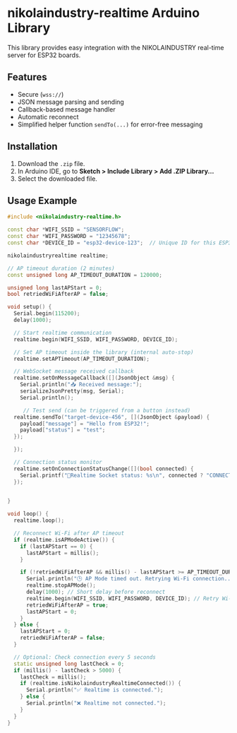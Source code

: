 # nikolaindustry-realtime Arduino Library

This library provides easy integration with the NIKOLAINDUSTRY real-time server for ESP32 boards.

## Features
- Secure (`wss://`)
- JSON message parsing and sending
- Callback-based message handler
- Automatic reconnect
- Simplified helper function `sendTo(...)` for error-free messaging

## Installation
1. Download the `.zip` file.
2. In Arduino IDE, go to **Sketch > Include Library > Add .ZIP Library...**
3. Select the downloaded file.

## Usage Example
```cpp
#include <nikolaindustry-realtime.h>

const char *WIFI_SSID = "SENSORFLOW";
const char *WIFI_PASSWORD = "12345678";
const char *DEVICE_ID = "esp32-device-123";  // Unique ID for this ESP32

nikolaindustryrealtime realtime;

// AP timeout duration (2 minutes)
const unsigned long AP_TIMEOUT_DURATION = 120000;

unsigned long lastAPStart = 0;
bool retriedWiFiAfterAP = false;

void setup() {
  Serial.begin(115200);
  delay(1000);

  // Start realtime communication
  realtime.begin(WIFI_SSID, WIFI_PASSWORD, DEVICE_ID);

  // Set AP timeout inside the library (internal auto-stop)
  realtime.setAPTimeout(AP_TIMEOUT_DURATION);

  // WebSocket message received callback
  realtime.setOnMessageCallback([](JsonObject &msg) {
    Serial.println("📥 Received message:");
    serializeJsonPretty(msg, Serial);
    Serial.println();

     // Test send (can be triggered from a button instead)
  realtime.sendTo("target-device-456", [](JsonObject &payload) {
    payload["message"] = "Hello from ESP32!";
    payload["status"] = "test";
  });

  });

  // Connection status monitor
  realtime.setOnConnectionStatusChange([](bool connected) {
    Serial.printf("🔌Realtime Socket status: %s\n", connected ? "CONNECTED" : "DISCONNECTED");
  });

 
}

void loop() {
  realtime.loop();

  // Reconnect Wi-Fi after AP timeout
  if (realtime.isAPModeActive()) {
    if (lastAPStart == 0) {
      lastAPStart = millis();
    }

    if (!retriedWiFiAfterAP && millis() - lastAPStart >= AP_TIMEOUT_DURATION) {
      Serial.println("🕒 AP Mode timed out. Retrying Wi-Fi connection...");
      realtime.stopAPMode();
      delay(1000); // Short delay before reconnect
      realtime.begin(WIFI_SSID, WIFI_PASSWORD, DEVICE_ID); // Retry Wi-Fi
      retriedWiFiAfterAP = true;
      lastAPStart = 0;
    }
  } else {
    lastAPStart = 0;
    retriedWiFiAfterAP = false;
  }

  // Optional: Check connection every 5 seconds
  static unsigned long lastCheck = 0;
  if (millis() - lastCheck > 5000) {
    lastCheck = millis();
    if (realtime.isNikolaindustryRealtimeConnected()) {
      Serial.println("✅ Realtime is connected.");
    } else {
      Serial.println("❌ Realtime not connected.");
    }
  }
}


```
